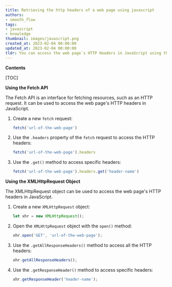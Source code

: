```yaml
---
title: Retrieving the http headers of a web page using javascript
authors:
- smooth_flow
tags:
- javascript
- knowledge
thumbnail: images/javascript.png
created_at: 2023-02-04 00:00:00
updated_at: 2023-02-04 00:00:00
tldr: You can access the web page`s HTTP Headers in JavaScript using the XMLHttpRequest object.
---
```


**Contents**

[TOC]

**Using the Fetch API**

The Fetch API is an interface for fetching resources, such as an HTTP request. It can be used to access the web page's HTTP headers in JavaScript.

1. Create a new `fetch` request:
    ```javascript
    fetch('url-of-the-web-page')
    ```

2. Use the `.headers` property of the `fetch` request to access the HTTP headers:
    ```javascript
    fetch('url-of-the-web-page').headers
    ```

3. Use the `.get()` method to access specific headers:
    ```javascript
    fetch('url-of-the-web-page').headers.get('header-name')
    ```

**Using the XMLHttpRequest Object**

The XMLHttpRequest object can be used to access the web page's HTTP headers in JavaScript.

1. Create a new `XMLHttpRequest` object:
    ```javascript
    let xhr = new XMLHttpRequest();
    ```

2. Open the `XMLHttpRequest` object with the `open()` method:
    ```javascript
    xhr.open('GET', 'url-of-the-web-page');
    ```

3. Use the `.getAllResponseHeaders()` method to access all the HTTP headers:
    ```javascript
    xhr.getAllResponseHeaders();
    ```

4. Use the `.getResponseHeader()` method to access specific headers:
    ```javascript
    xhr.getResponseHeader('header-name');
    ```
